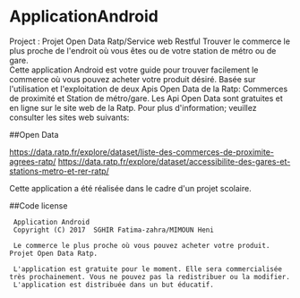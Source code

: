 # ApplicationAndroid
Project : Projet Open Data Ratp/Service web Restful
 Trouver le commerce le plus proche de l'endroit où vous êtes ou de votre station de métro ou de gare.  
 Cette application Android est votre guide pour trouver facilement le commerce où vous pouvez acheter votre produit désiré.
 Basée sur l'utilisation et l'exploitation de deux Apis Open Data de la Ratp: Commerces de proximité et Station de métro/gare.
 Les Api Open Data sont gratuites et en ligne sur le site web de la Ratp.
 Pour plus d'information; veuillez consulter les sites web suivants:
 
 ##Open Data
 
 https://data.ratp.fr/explore/dataset/liste-des-commerces-de-proximite-agrees-ratp/
 https://data.ratp.fr/explore/dataset/accessibilite-des-gares-et-stations-metro-et-rer-ratp/
 
 Cette application a été réalisée dans le cadre d'un projet scolaire.
 
 
 ##Code license
 
     Application Android
     Copyright (C) 2017  SGHIR Fatima-zahra/MIMOUN Heni
 
     Le commerce le plus proche où vous pouvez acheter votre produit. Projet Open Data Ratp.
    
     L'application est gratuite pour le moment. Elle sera commercialisée très prochainement. Vous ne pouvez pas la redistribuer ou la modifier.
     L'application est distribuée dans un but éducatif.
